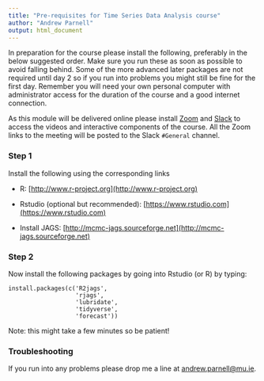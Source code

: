 ```yaml
---
title: "Pre-requisites for Time Series Data Analysis course"
author: "Andrew Parnell"
output: html_document
---
```


In preparation for the course please install the following, preferably in the below suggested order. Make sure you run these as soon as possible to avoid falling behind. Some of the more advanced later packages are not required until day 2 so if you run into problems you might still be fine for the first day. Remember you will need your own personal computer with administrator access for the duration of the course and a good internet connection.

As this module will be delivered online please install [Zoom](https://www.zoom.us) and [Slack](https://slack.com) to access the videos and interactive components of the course. All the Zoom links to the meeting will be posted to the Slack `#General` channel.

### Step 1

Install the following using the corresponding links

-	R: [http://www.r-project.org](http://www.r-project.org)

-	Rstudio (optional but recommended): [https://www.rstudio.com](https://www.rstudio.com)

- Install JAGS: [http://mcmc-jags.sourceforge.net](http://mcmc-jags.sourceforge.net)

### Step 2

Now install the following packages by going into Rstudio (or R) by typing:
```{r,eval=FALSE}
install.packages(c('R2jags', 
                   'rjags', 
                   'lubridate', 
                   'tidyverse', 
                   'forecast'))
```

Note: this might take a few minutes so be patient!

### Troubleshooting

If you run into any problems please drop me a line at <andrew.parnell@mu.ie>.

